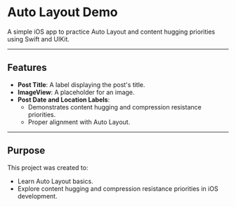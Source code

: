 # Auto Layout Demo

A simple iOS app to practice Auto Layout and content hugging priorities using Swift and UIKit.

---

## Features

- **Post Title**: A label displaying the post's title.
- **ImageView**: A placeholder for an image.
- **Post Date and Location Labels**:
  - Demonstrates content hugging and compression resistance priorities.
  - Proper alignment with Auto Layout.

---

## Purpose

This project was created to:
- Learn Auto Layout basics.
- Explore content hugging and compression resistance priorities in iOS development.
